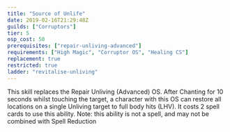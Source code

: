 ```yaml
---
title: "Source of Unlife"
date: 2019-02-16T21:29:48Z
guilds: ["Corruptors"]
tier: 5
osp_cost: 50
prerequisites: ["repair-unliving-advanced"]
requirements: ["High Magic", "Corruptor OS", "Healing CS"]
replacement: true
restricted: true
ladder: "revitalise-unliving"
---
```

This skill replaces the Repair Unliving (Advanced) OS. After Chanting for 10 seconds whilst touching the target, a character with this OS can restore all locations on a single Unliving target to full body hits (LHV). It costs 2 spell cards to use this ability. Note: this ability is not a spell, and may not be combined with Spell Reduction